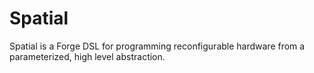 # Spatial
Spatial is a Forge DSL for programming reconfigurable hardware from a parameterized, high level abstraction.

